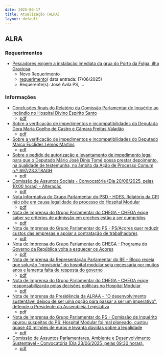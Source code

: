 ```yaml
---
date: 2025-06-17
title: Atualização (ALRA)
layout: default
---
```

## ALRA

### Requerimentos

* [Pescadores exigem a instalação imediata da grua do Porto da Folga, ilha Graciosa](http://base.alra.pt:82/4DACTION/w_pesquisa_registo/4/8856)
  * Novo Requerimento
  * [requerimento](http://base.alra.pt:82/Doc_Req/XIIIreque364.pdf)( data entrada: 17/06/2025)
  * Requerente(s): José Ávila PS, ...

### Informações

* [Conclusões finais do Relatório da Comissão Parlamentar de Inquérito ao Incêndio no Hospital Divino Espírito Santo](http://base.alra.pt:82/4DACTION/w_pesquisa_registo/8/21794)
  * [pdf](http://base.alra.pt:82/Doc_Noticias/NI21794.pdf)
* [Sobre a verificação de impedimentos e incompatibilidades da Deputada Dora Maria Coelho de Castro e Câmara Freitas Valadão](http://base.alra.pt:82/4DACTION/w_pesquisa_registo/8/21779)
  * [pdf](http://base.alra.pt:82/Doc_Noticias/NI21779.pdf)
* [Sobre a verificação de impedimentos e incompatibilidades do Deputado Marco Euclides Lemos Martins](http://base.alra.pt:82/4DACTION/w_pesquisa_registo/8/21780)
  * [pdf](http://base.alra.pt:82/Doc_Noticias/NI21780.pdf)
* [Sobre o pedido de autorização e levantamento de impedimento legal para que o Deputado Mário José Dinis Tomé possa prestar depoimento, na qualidade de testemunha, no âmbito da Ação de Processo Comum n.º 697/23.3T8AGH](http://base.alra.pt:82/4DACTION/w_pesquisa_registo/8/21781)
  * [pdf](http://base.alra.pt:82/Doc_Noticias/NI21781.pdf)
* [Comissão de Assuntos Sociais - Convocatória (Dia 20/06/2025, pelas 10:00 horas) - Alteração](http://base.alra.pt:82/4DACTION/w_pesquisa_registo/8/21782)
  * [pdf](http://base.alra.pt:82/Doc_Noticias/NI21782.pdf)
* [Nota Informativa do Grupo Parlamentar do PSD - HDES. Relatório da CPI não põe em causa legalidade do processo do Hospital Modular](http://base.alra.pt:82/4DACTION/w_pesquisa_registo/8/21783)
  * [pdf](http://base.alra.pt:82/Doc_Noticias/NI21783.pdf)
* [Nota de Imprensa do Grupo Parlamentar do CHEGA - CHEGA exige saber se critérios de admissão em creches estão a ser cumpridos](http://base.alra.pt:82/4DACTION/w_pesquisa_registo/8/21784)
  * [pdf](http://base.alra.pt:82/Doc_Noticias/NI21784.pdf)
* [Nota de Imprensa do Grupo Parlamentar do PS - PS/Açores quer reduzir custos das empresas e apoiar a contratação de trabalhadores](http://base.alra.pt:82/4DACTION/w_pesquisa_registo/8/21785)
  * [pdf](http://base.alra.pt:82/Doc_Noticias/NI21785.pdf)
* [Nota de Imprensa do Grupo Parlamentar do CHEGA - Programa do Governo da República volta a esquecer os Açores](http://base.alra.pt:82/4DACTION/w_pesquisa_registo/8/21786)
  * [pdf](http://base.alra.pt:82/Doc_Noticias/NI21786.pdf)
* [Nota de Imprensa da Representação Parlamentar do BE - Bloco receia que solução "provisória" do hospital modular seja necessária por muitos anos e lamenta falta de resposta do governo](http://base.alra.pt:82/4DACTION/w_pesquisa_registo/8/21787)
  * [pdf](http://base.alra.pt:82/Doc_Noticias/NI21787.pdf)
* [Nota de Imprensa do Grupo Parlamentar do CHEGA - CHEGA exige responsabilização pelas decisões políticas no Hospital Modular](http://base.alra.pt:82/4DACTION/w_pesquisa_registo/8/21788)
  * [pdf](http://base.alra.pt:82/Doc_Noticias/NI21788.pdf)
* [Nota de Imprensa da Presidência da ALRAA - "O desenvolvimento sustentável deixou de ser uma opção para passar a ser um imperativo", defende o Presidente da Assembleia Legislativa](http://base.alra.pt:82/4DACTION/w_pesquisa_registo/8/21789)
  * [pdf](http://base.alra.pt:82/Doc_Noticias/NI21789.pdf)
* [Nota de Imprensa do Grupo Parlamentar do PS - Comissão de Inquérito apurou suspeitas do PS: Hospital Modular foi mal planeado, custou quase 40 milhões de euros e levanta dúvidas sobre a legalidade](http://base.alra.pt:82/4DACTION/w_pesquisa_registo/8/21790)
  * [pdf](http://base.alra.pt:82/Doc_Noticias/NI21790.pdf)
* [Comissão de Assuntos Parlamentares, Ambiente e Desenvolvimento Sustentável - Convocatória (Dia 23/06/2025, pelas 09:30 horas).](http://base.alra.pt:82/4DACTION/w_pesquisa_registo/8/21791)
  * [pdf](http://base.alra.pt:82/Doc_Noticias/NI21791.pdf)
